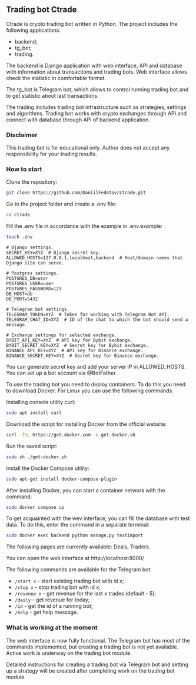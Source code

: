 ## Trading bot Ctrade
Ctrade is crypto trading bot written in Python. The project includes 
the following applications:
* backend;
* tg_bot;
* trading.

The backend is Django application with web interface, API and database with 
information about transactions and trading bots. Web interface allows check 
the statistic in comfortable format.
 
The tg_bot is Telegram bot, which allows to control running trading bot 
and to get statistic about last transactions.

The trading includes trading bot infrastructure such as strategies, settings
and algorithms. Trading bot works with crypto exchanges through API and connect
with database through API of backend application.

### Disclaimer

This trading bot is for educational only. Author does not accept 
any responsibility for your trading results.

### How to start

Clone the repository:
```sh
git clone https://github.com/DaniilFedotov/ctrade.git
```

Go to the project folder and create a .env file:
```sh
cd ctrade
```
Fill the .env file in accordance with the example in .env.example:
```sh
touch .env
```
```
# Django settings.
SECRET_KEY=XYZ  # Django secret key.
ALLOWED_HOSTS=127.0.0.1,localhost,backend  # Host/domain names that Django site can serve.

# Postgres settings.
POSTGRES_DB=user
POSTGRES_USER=user
POSTGRES_PASSWORD=123
DB_HOST=db
DB_PORT=5432

# Telegram bot settings.
TELEGRAM_TOKEN=XYZ  # Token for working with Telegram Bot API.
TELEGRAM_CHAT_ID=XYZ  # ID of the chat to which the bot should send a message.

# Exchange settings for selected exchange.
BYBIT_API_KEY=XYZ  # API key for Bybit exchange.
BYBIT_SECRET_KEY=XYZ  # Secret key for Bybit exchange.
BINANCE_API_KEY=XYZ  # API key for Binance exchange.
BINANCE_SECRET_KEY=XYZ  # Secret key for Binance exchange.
```
You can generate secret key and add your server IP in ALLOWED_HOSTS. 
You can set up a bot account via @BotFather.

To use the trading bot you need to deploy containers. To do this you need
to download Docker. For Linux you can use the following commands.

Installing console utility curl:
```sh
sudo apt install curl
```
Download the script for installing Docker from the official website:
```sh
curl -fSL https://get.docker.com -o get-docker.sh
```
Run the saved script:
```sh
sudo sh ./get-docker.sh
```
Install the Docker Compose utility:
```sh
sudo apt-get install docker-compose-plugin
```

After installing Docker, you can start a container network with the command:
```sh
sudo docker compose up
```
To get acquainted with the wev interface, you can fill the database with 
test data. To do this, enter the command in a separate terminal:
```sh
sudo docker exec backend python manage.py testimport
```

The following pages are currently available: Deals, Traders.

You can open the web interface at http://localhost:8000/

The following commands are available for the Telegram bot:
* `/start x` - start existing trading bot with id x;
* `/stop x` - stop trading bot with id x;
* `/revenue x` - get revenue for the last x trades (default - 5);
* `/daily` - get revenue for today;
* `/id` - get the id of a running bot;
* `/help` - get help message.

### What is working at the moment
The web interface is now fully functional. The Telegram bot has most of the 
commands implemented, but creating a trading bot is not yet available.
Active work is underway on the trading bot module.

Detailed instructions for creating a trading bot via Telegram bot and setting up
a strategy will be created after completing work on the trading bot module.
